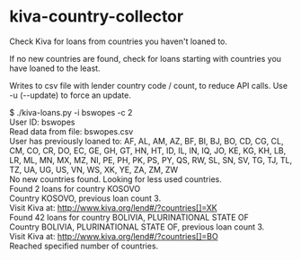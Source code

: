 kiva-country-collector
=======================

Check Kiva for loans from countries you haven't loaned to.

If no new countries are found, check for loans starting with countries you have loaned to the least.

Writes to csv file with lender country code / count, to reduce API calls. Use -u (--update) to force an update.

$ ./kiva-loans.py -i bswopes -c 2  
User ID: bswopes  
Read data from file: bswopes.csv  
User has previously loaned to: AF, AL, AM, AZ, BF, BI, BJ, BO, CD, CG, CL, CM, CO, CR, DO, EC, GE, GH, GT, HN, HT, ID, IL, IN, IQ, JO, KE, KG, KH, LB, LR, ML, MN, MX, MZ, NI, PE, PH, PK, PS, PY, QS, RW, SL, SN, SV, TG, TJ, TL, TZ, UA, UG, US, VN, WS, XK, YE, ZA, ZM, ZW  
No new countries found. Looking for less used countries.  
Found 2 loans for country KOSOVO  
Country KOSOVO, previous loan count 3.  
Visit Kiva at: http://www.kiva.org/lend#/?countries[]=XK  
Found 42 loans for country BOLIVIA, PLURINATIONAL STATE OF  
Country BOLIVIA, PLURINATIONAL STATE OF, previous loan count 3.  
Visit Kiva at: http://www.kiva.org/lend#/?countries[]=BO  
Reached specified number of countries.  
